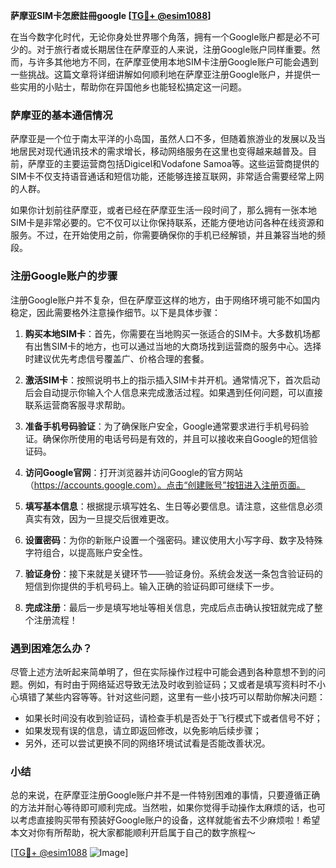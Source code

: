 **萨摩亚SIM卡怎麽註冊google [[TG💪+ @esim1088](https://t.me/s/esim1088)]**

在当今数字化时代，无论你身处世界哪个角落，拥有一个Google账户都是必不可少的。对于旅行者或长期居住在萨摩亚的人来说，注册Google账户同样重要。然而，与许多其他地方不同，在萨摩亚使用本地SIM卡注册Google账户可能会遇到一些挑战。这篇文章将详细讲解如何顺利地在萨摩亚注册Google账户，并提供一些实用的小贴士，帮助你在异国他乡也能轻松搞定这一问题。

### 萨摩亚的基本通信情况

萨摩亚是一个位于南太平洋的小岛国，虽然人口不多，但随着旅游业的发展以及当地居民对现代通讯技术的需求增长，移动网络服务在这里也变得越来越普及。目前，萨摩亚的主要运营商包括Digicel和Vodafone Samoa等。这些运营商提供的SIM卡不仅支持语音通话和短信功能，还能够连接互联网，非常适合需要经常上网的人群。

如果你计划前往萨摩亚，或者已经在萨摩亚生活一段时间了，那么拥有一张本地SIM卡是非常必要的。它不仅可以让你保持联系，还能方便地访问各种在线资源和服务。不过，在开始使用之前，你需要确保你的手机已经解锁，并且兼容当地的频段。

### 注册Google账户的步骤

注册Google账户并不复杂，但在萨摩亚这样的地方，由于网络环境可能不如国内稳定，因此需要格外注意操作细节。以下是具体步骤：

1. **购买本地SIM卡**：首先，你需要在当地购买一张适合的SIM卡。大多数机场都有出售SIM卡的地方，也可以通过当地的大商场找到运营商的服务中心。选择时建议优先考虑信号覆盖广、价格合理的套餐。

2. **激活SIM卡**：按照说明书上的指示插入SIM卡并开机。通常情况下，首次启动后会自动提示你输入个人信息来完成激活过程。如果遇到任何问题，可以直接联系运营商客服寻求帮助。

3. **准备手机号码验证**：为了确保账户安全，Google通常要求进行手机号码验证。确保你所使用的电话号码是有效的，并且可以接收来自Google的短信验证码。

4. **访问Google官网**：打开浏览器并访问Google的官方网站（https://accounts.google.com）。点击“创建账号”按钮进入注册页面。

5. **填写基本信息**：根据提示填写姓名、生日等必要信息。请注意，这些信息必须真实有效，因为一旦提交后很难更改。

6. **设置密码**：为你的新账户设置一个强密码。建议使用大小写字母、数字及特殊字符组合，以提高账户安全性。

7. **验证身份**：接下来就是关键环节——验证身份。系统会发送一条包含验证码的短信到你提供的手机号码上。输入正确的验证码即可继续下一步。

8. **完成注册**：最后一步是填写地址等相关信息，完成后点击确认按钮就完成了整个注册流程！

### 遇到困难怎么办？

尽管上述方法听起来简单明了，但在实际操作过程中可能会遇到各种意想不到的问题。例如，有时由于网络延迟导致无法及时收到验证码；又或者是填写资料时不小心填错了某些内容等等。针对这些问题，这里有一些小技巧可以帮助你解决问题：

- 如果长时间没有收到验证码，请检查手机是否处于飞行模式下或者信号不好；
- 如果发现有误的信息，请立即返回修改，以免影响后续步骤；
- 另外，还可以尝试更换不同的网络环境试试看是否能改善状况。

### 小结

总的来说，在萨摩亚注册Google账户并不是一件特别困难的事情，只要遵循正确的方法并耐心等待即可顺利完成。当然啦，如果你觉得手动操作太麻烦的话，也可以考虑直接购买带有预装好Google账户的设备，这样就能省去不少麻烦啦！希望本文对你有所帮助，祝大家都能顺利开启属于自己的数字旅程～

[[TG💪+ @esim1088](https://t.me/s/esim1088) ![Image](https://i.postimg.cc/4NQfJmqS/Snipaste-2025-05-13-00-14-12.png)]